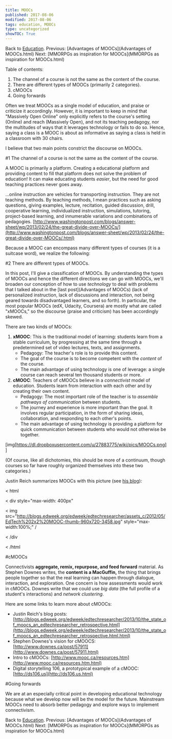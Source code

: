 ```yaml
---
title: MOOCs
published: 2017-08-06
modified: 2017-08-06
tags: education, MOOCs
type: uncategorized
showTOC: True
---
```




Back to [Education](Education.html).
Previous: [Advantages of MOOCs](Advantages of MOOCs.html)
Next: [MMORPGs as inspiration for MOOCs](MMORPGs as inspiration for MOOCs.html)

Table of contents:

1. The channel of a course is not the same as the content of the course.
1. There are different types of MOOCs (primarily 2 categories).
1. cMOOCs
1. Going forwards

Often we treat MOOCs as a single model of education, and praise or criticize it accordingly. However, it is important to keep in mind that "Massively Open Online" only explicitly refers to the course's setting (Online) and reach (Massively Open), and not its teaching pedagogy, nor the multitudes of ways that it leverages technology or fails to do so. Hence, saying a class is a MOOC is about as informative as saying a class is held in a classroom with 30 chairs. 

I believe that two main points constrict the discourse on MOOCs.

#1 The channel of a course is not the same as the content of the course.

A MOOC is primarily a platform. Creating a educational platform and providing content to fill that platform does not solve the problem of education! It can make educating students *easier*, but the need for good teaching practices never goes away.


>
...online instruction are vehicles for transporting instruction. They are not teaching methods. By teaching methods, I mean practices such as asking questions, giving examples, lecture, recitation, guided discussion, drill, cooperative learning, individualized instruction, simulations, tutoring, project-based learning, and innumerable variations and combinations of pedagogies. [http://www.washingtonpost.com/blogs/answer-sheet/wp/2013/02/24/the-great-divide-over-MOOCs/](http://www.washingtonpost.com/blogs/answer-sheet/wp/2013/02/24/the-great-divide-over-MOOCs/.html)

Because a MOOC can encompass many different types of courses (it is a suitcase word), we realize the following:

#2 There are different types of MOOCs.

In this post, I'll give a classification of MOOCs. By understanding the types of MOOCs and hence the different directions we can go with MOOCs, we'll broaden our conception of how to use *technology* to deal with problems that I talked about in the [last post](Advantages of MOOCs) (lack of personalized instruction, lack of discussions and interaction, not being geared towards disadvantaged learners, and so forth). In particular, the most popular MOOCs (edX, Udacity, Coursera) are mostly what are called "xMOOCs," so the discourse (praise and criticism) has been accordingly skewed.

There are two kinds of MOOCs:
1. **xMOOC**: This is the traditional model of learning: students learn from a stable curriculum, by progressing at the same time through a predetermined set of video lectures, texts, and assignments.
    + Pedagogy: The teacher's role is to provide this content.
    + The goal of the course is to become competent with the *content* of the course.
    + The main advantage of using technology is one of leverage: a single course can reach several ten thousand students or more.
1. **cMOOC**: Teachers of cMOOCs believe in a *connectivist* model of education. Students learn from interaction with each other and by creating their own content.
    + Pedagogy: The most important role of the teacher is to *assemble pathways of communication* between students.
    + The journey and experience is more important than the goal. It involves regular participation, in the form of sharing ideas, collaboration, and responding to each other's points.
    + The main advantage of using technology is providing a platform for quick communication between students who would not otherwise be together.

[img[https://dl.dropboxusercontent.com/u/27883775/wiki/pics/MOOCs.png]]

(Of course, like all dichotomies, this should be more of a continuum, though courses so far have roughly organized themselves into these two categories.)

Justin Reich summarizes MOOCs with this picture (see [his blog](http://blogs.edweek.org/edweek/edtechresearcher/2012/05/all_MOOCs_explained_market_open_and_dewey.html)):


<
html
>


<
div style="max-width: 400px" 
>


<
img src="http://blogs.edweek.org/edweek/edtechresearcher/assets_c/2012/05/EdTech%202x2%20MOOC-thumb-960x720-3458.jpg" style="max-width:100%;" /
>


<
/div
>


<
/html
>


#cMOOCs

Connectivists **aggregate, remix, repurpose, and feed forward** material. As Stephen Downes writes, the **content is a MacGuffin,** the thing that brings people together so that the real learning can happen through dialogue, interaction, and exploration. One concern is how assessments would work in cMOOCs. Downes write that we could use *big data* (the full profile of a student's interactions) and *network clustering*.

Here are some links to learn more about cMOOCs:

+ Justin Reich's blog posts:  [http://blogs.edweek.org/edweek/edtechresearcher/2013/10/the_state_of_moocs_an_edtechresearcher_retrospective.html](http://blogs.edweek.org/edweek/edtechresearcher/2013/10/the_state_of_moocs_an_edtechresearcher_retrospective.html.html)
+ Stephen Downes's vision for cMOOCS: [http://www.downes.ca/post/57911](http://www.downes.ca/post/57911.html)
+ Intro to cMOOCs: [http://www.mooc.ca/resources.htm](http://www.mooc.ca/resources.htm.html)
+ Digital storytelling 106, a prototypical example of a cMOOC: [http://ds106.us](http://ds106.us.html)

#Going forwards

We are at an especially critical point in developing educational technology because what we develop now will be the model for the future. Mainstream MOOCs need to absorb better pedagogy and explore ways to implement connectivism.

Back to [Education](Education.html).
Previous: [Advantages of MOOCs](Advantages of MOOCs.html)
Next: [MMORPGs as inspiration for MOOCs](MMORPGs as inspiration for MOOCs.html)


